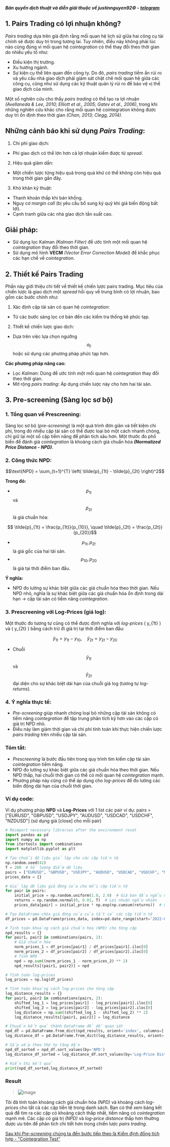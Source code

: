 ***Bản quyền dịch thuật và diễn giải thuộc về justinnguyen92&copy; - [telegram](https://t.me/justinnguyen92)***
## 1. Pairs Trading có lợi nhuận không?
*Pairs trading* dựa trên giả định rằng mối quan hệ lịch sử giữa hai công cụ tài chính sẽ được duy trì trong tương lai. Tuy nhiên, điều này không phải lúc nào cũng đúng vì mối quan hệ *cointegration* có thể thay đổi theo thời gian do nhiều yếu tố như:

- Điều kiện thị trường.
- Xu hướng ngành.
- Sự kiện cụ thể liên quan đến công ty.
Do đó, *pairs trading* tiềm ẩn rủi ro và yêu cầu nhà giao dịch phải giám sát chặt chẽ mối quan hệ giữa các công cụ, cũng như sử dụng các kỹ thuật quản lý rủi ro để bảo vệ vị thế giao dịch của mình.

Một số nghiên cứu cho thấy *pairs trading* có thể tạo ra lợi nhuận *(Avellaneda & Lee, 2010; Elliott et al., 2005; Gatev et al., 2006)*, trong khi những nghiên cứu khác cho rằng mối quan hệ cointegration không được duy trì ổn định theo thời gian *(Chan, 2013; Clegg, 2014)*.

## Những cảnh báo khi sử dụng *Pairs Trading*:
1. Chi phí giao dịch:
 - Phí giao dịch có thể lớn hơn cả lợi nhuận kiếm được từ *spread*.

2. Hiệu quả giảm dần:
 - Một chiến lược từng hiệu quả trong quá khứ có thể không còn hiệu quả trong thời gian gần đây.

3. Khó khăn kỹ thuật:
 - Thanh khoản thấp khi bán khống.
 - Nguy cơ *margin call* (bị yêu cầu bổ sung ký quỹ khi giá biến động bất lợi).
 - Cạnh tranh giữa các nhà giao dịch tần suất cao.

## Giải pháp:
- Sử dụng lọc Kalman *(Kalman Filter)* để ước tính một mối quan hệ *cointegration* thay đổi theo thời gian.
- Sử dụng mô hình **VECM** *(Vector Error Correction Model)* để khắc phục các hạn chế về *cointegration*.

## 2. Thiết kế Pairs Trading
Phần này giới thiệu chi tiết về thiết kế chiến lược pairs trading. Mục tiêu của chiến lược là giao dịch một *spread* hồi quy về trung bình có lợi nhuận, bao gồm các bước chính như:
1. Xác định cặp tài sản có quan hệ *cointegration*:
- Từ các bước sàng lọc cơ bản đến các kiểm tra thống kê phức tạp.
2. Thiết kế chiến lược giao dịch:
- Dựa trên việc lựa chọn ngưỡng $$𝑠_0$$ hoặc sử dụng các phương pháp phức tạp hơn.

**Các phương pháp nâng cao:**
- Lọc *Kalman*: Dùng để ước tính một mối quan hệ *cointegration* thay đổi theo thời gian.
- Mở rộng *pairs trading*: Áp dụng chiến lược này cho hơn hai tài sản.

## 3. Pre-screening (Sàng lọc sơ bộ)
### 1. Tổng quan về Prescreening:
Sàng lọc sơ bộ (*pre-screening*) là một quá trình đơn giản và tiết kiệm chi phí, trong đó nhiều cặp tài sản có thể được loại bỏ một cách nhanh chóng, chỉ giữ lại một số cặp tiềm năng để phân tích sâu hơn.
Một thước đo phổ biến để đánh giá *cointegration* là khoảng cách giá chuẩn hóa ***(Normalized Price Distance - NPD)***.

### 2. Công thức NPD:
```math
\text{NPD} = \sum_{t=1}^{T} \left( \tilde{p}_{1t} - \tilde{p}_{2t} \right)^2
```
**Trong đó:**
- $$\tilde{p}_ {1t}$$ và $$\tilde{p}_{2t}$$ là giá chuẩn hóa:
  
```math
  \tilde{p}_{1t} = \frac{p_{1t}}{p_{10}}, \quad \tilde{p}_{2t} = \frac{p_{2t}}{p_{20}}
```
  - $$p_{1t}, p_{2t}$$ là giá gốc của hai tài sản.
  - $$p_{10}, p_{20}$$ là giá tại thời điểm ban đầu.

**Ý nghĩa:**
- NPD đo lường sự khác biệt giữa các giá chuẩn hóa theo thời gian. Nếu NPD nhỏ, nghĩa là sự khác biệt giữa các giá chuẩn hóa ổn định trong dài hạn → cặp tài sản có tiềm năng *cointegration*.

### 3. Prescreening với Log-Prices (giá log):
Một thước đo tương tự cũng có thể được định nghĩa với *log-prices* \( y_{1t} \) và \( y_{2t} \) bằng cách trừ đi giá trị tại thời điểm ban đầu:
```math
\tilde{y}_{1t} = y_{1t} - y_{10}, \quad \tilde{y}_{2t} = y_{2t} - y_{20}
```

- Chuỗi $$\tilde{y}_ {1t}$$ và $$\tilde{y}_{2t}$$ đại diện cho sự khác biệt dài hạn của chuỗi giá log (tương tự *log-returns*).

### 4. Ý nghĩa thực tế:
- *Pre-screening* giúp nhanh chóng loại bỏ những cặp tài sản không có tiềm năng *cointegration* để tập trung phân tích kỹ hơn vào các cặp có giá trị NPD nhỏ.
- Điều này làm giảm thời gian và chi phí tính toán khi thực hiện chiến lược *pairs trading* trên nhiều cặp tài sản.

### Tóm tắt:
- *Prescreening* là bước đầu tiên trong quy trình tìm kiếm cặp tài sản *cointegration* tiềm năng.
- NPD đo lường sự khác biệt giữa các giá chuẩn hóa theo thời gian. Nếu NPD thấp, hai chuỗi thời gian có thể có mối quan hệ *cointegration* mạnh.
- Phương pháp này cũng có thể áp dụng cho *log-prices* để đo lường các biến động dài hạn của chuỗi thời gian.

### Ví dụ code:
Ví dụ phương pháp **NPD** và **Log-Prices** với 1 list các pair ví dụ: pairs = ["EURUSD", "GBPUSD", "USDJPY", "AUDUSD", "USDCAD", "USDCHF", "NZDUSD"] (sử dụng giá [close] cho mỗi pair)
```python
# Reimport necessary libraries after the environment reset
import pandas as pd
import numpy as np
from itertools import combinations
import matplotlib.pyplot as plt

# Tạo chuỗi dữ liệu giả lập cho các cặp tiền tệ
np.random.seed(42)
T = 200  # Số lượng điểm dữ liệu
pairs = ["EURUSD", "GBPUSD", "USDJPY", "AUDUSD", "USDCAD", "USDCHF", "NZDUSD"]
prices_data = {}

# Giả lập dữ liệu giá đóng cửa cho mỗi cặp tiền tệ
for pair in pairs:
    initial_price = np.random.uniform(1.0, 2.0)  # Giá ban đầu ngẫu nhiên
    returns = np.random.normal(0, 0.01, T)  # Lợi nhuận ngẫu nhiên
    prices_data[pair] = initial_price * np.exp(np.cumsum(returns))  # Giá đóng cửa giả lập

# Tạo DataFrame chứa giá đóng cửa của tất cả các cặp tiền tệ
df_prices = pd.DataFrame(prices_data, index=pd.date_range(start='2022-01-01', periods=T))

# Tính toán khoảng cách giá chuẩn hóa (NPD) cho từng cặp
npd_results = {}
for pair1, pair2 in combinations(pairs, 2):
    # Giá chuẩn hóa
    norm_prices_1 = df_prices[pair1] / df_prices[pair1].iloc[0]
    norm_prices_2 = df_prices[pair2] / df_prices[pair2].iloc[0]
    # Tính NPD
    npd = np.sum((norm_prices_1 - norm_prices_2) ** 2)
    npd_results[(pair1, pair2)] = npd

# Tính toán log-prices
log_prices = np.log(df_prices)

# Tính toán khoảng cách log-prices cho từng cặp
log_distance_results = {}
for pair1, pair2 in combinations(pairs, 2):
    shifted_log_1 = log_prices[pair1] - log_prices[pair1].iloc[0]
    shifted_log_2 = log_prices[pair2] - log_prices[pair2].iloc[0]
    log_distance = np.sum((shifted_log_1 - shifted_log_2) ** 2)
    log_distance_results[(pair1, pair2)] = log_distance

# Chuyển kết quả thành DataFrame để dễ quan sát
npd_df = pd.DataFrame.from_dict(npd_results, orient='index', columns=['NPD'])
log_distance_df = pd.DataFrame.from_dict(log_distance_results, orient='index', columns=['Log-Price Distance'])

# Sắp xếp theo thứ tự tăng dần
npd_df_sorted = npd_df.sort_values(by='NPD')
log_distance_df_sorted = log_distance_df.sort_values(by='Log-Price Distance')

# Hiển thị kết quả
print(npd_df_sorted,log_distance_df_sorted)
```
### Result
>![image](https://github.com/user-attachments/assets/c2912084-a6ca-4678-8d01-9826c0ecb66f)

Tôi đã tính toán khoảng cách giá chuẩn hóa *(NPD)* và khoảng cách *log-prices* cho tất cả các cặp tiền tệ trong danh sách. Bạn có thể xem bảng kết quả để tìm ra các cặp có khoảng cách thấp nhất, tiềm năng có *cointegration* mạnh mẽ. Các cặp có giá trị *(NPD)* và *log-price distance* thấp hơn thường được ưu tiên để phân tích chi tiết hơn trong chiến lược *pairs trading*.

[Sau khi *Pre-screening* chúng ta đến bước tiếp theo là Kiểm định đồng tích hợp - "Cointegration Test"](https://github.com/Nguyenthang2292/quantitative-trading/blob/main/statistical_arbitrage/08.%20Cointegration%20Tests.md)
